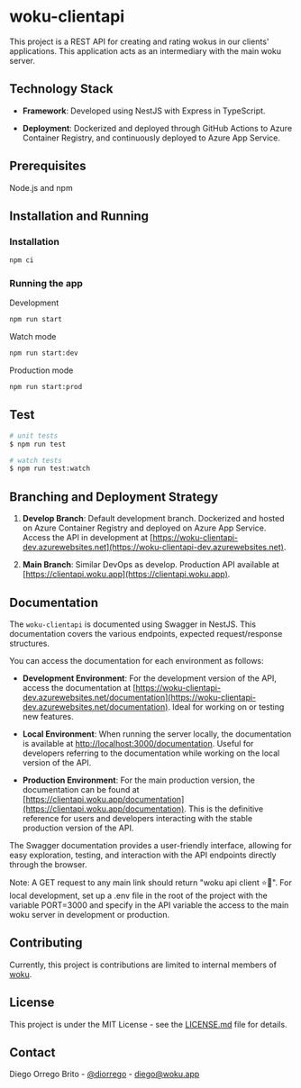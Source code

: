 # woku-clientapi

This project is a REST API for creating and rating wokus in our clients' applications. This application acts as an intermediary with the main woku server.

## Technology Stack

- **Framework**:
  Developed using NestJS with Express in TypeScript.

- **Deployment**:
  Dockerized and deployed through GitHub Actions to Azure Container Registry, and continuously deployed to Azure App Service.

## Prerequisites

Node.js and npm

## Installation and Running

### Installation

```bash
npm ci
```

### Running the app

Development

```bash
npm run start
```

Watch mode

```bash
npm run start:dev
```

Production mode

```bash
npm run start:prod
```

## Test

```bash
# unit tests
$ npm run test

# watch tests
$ npm run test:watch
```

## Branching and Deployment Strategy

1. **Develop Branch**:
   Default development branch. Dockerized and hosted on Azure Container Registry and deployed on Azure App Service. Access the API in development at [https://woku-clientapi-dev.azurewebsites.net](https://woku-clientapi-dev.azurewebsites.net).

2. **Main Branch**:
   Similar DevOps as develop. Production API available at [https://clientapi.woku.app](https://clientapi.woku.app).

## Documentation

The `woku-clientapi` is documented using Swagger in NestJS. This documentation covers the various endpoints, expected request/response structures.

You can access the documentation for each environment as follows:

- **Development Environment**: For the development version of the API, access the documentation at [https://woku-clientapi-dev.azurewebsites.net/documentation](https://woku-clientapi-dev.azurewebsites.net/documentation). Ideal for working on or testing new features.

- **Local Environment**: When running the server locally, the documentation is available at [http://localhost:3000/documentation](http://localhost:3000/documentation). Useful for developers referring to the documentation while working on the local version of the API.

- **Production Environment**: For the main production version, the documentation can be found at [https://clientapi.woku.app/documentation](https://clientapi.woku.app/documentation). This is the definitive reference for users and developers interacting with the stable production version of the API.

The Swagger documentation provides a user-friendly interface, allowing for easy exploration, testing, and interaction with the API endpoints directly through the browser.

Note: A GET request to any main link should return "woku api client ⭐️💬". For local development, set up a .env file in the root of the project with the variable PORT=3000 and specify in the API variable the access to the main woku server in development or production.

## Contributing

Currently, this project is contributions are limited to internal members of [woku](https://woku.app).

## License

This project is under the MIT License - see the [LICENSE.md](LICENSE.md) file for details.

## Contact

Diego Orrego Brito - [@diorrego](https://github.com/diorrego) - diego@woku.app

